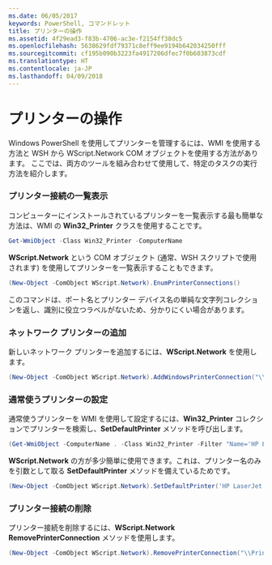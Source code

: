 ```yaml
---
ms.date: 06/05/2017
keywords: PowerShell, コマンドレット
title: プリンターの操作
ms.assetid: 4f29ead3-f83b-4706-ac3e-f2154ff38dc5
ms.openlocfilehash: 5638629fdf79371c8eff9ee9194b642034250fff
ms.sourcegitcommit: cf195b090b3223fa4917206dfec7f0b603873cdf
ms.translationtype: HT
ms.contentlocale: ja-JP
ms.lasthandoff: 04/09/2018
---
```

# <a name="working-with-printers"></a>プリンターの操作

Windows PowerShell を使用してプリンターを管理するには、WMI を使用する方法と WSH から WScript.Network COM オブジェクトを使用する方法があります。 ここでは、両方のツールを組み合わせて使用して、特定のタスクの実行方法を紹介します。

### <a name="listing-printer-connections"></a>プリンター接続の一覧表示

コンピューターにインストールされているプリンターを一覧表示する最も簡単な方法は、WMI の **Win32_Printer** クラスを使用することです。

```powershell
Get-WmiObject -Class Win32_Printer -ComputerName
```

**WScript.Network** という COM オブジェクト (通常、WSH スクリプトで使用されます) を使用してプリンターを一覧表示することもできます。

```powershell
(New-Object -ComObject WScript.Network).EnumPrinterConnections()
```

このコマンドは、ポート名とプリンター デバイス名の単純な文字列コレクションを返し、識別に役立つラベルがないため、分かりにくい場合があります。

### <a name="adding-a-network-printer"></a>ネットワーク プリンターの追加

新しいネットワーク プリンターを追加するには、**WScript.Network** を使用します。

```powershell
(New-Object -ComObject WScript.Network).AddWindowsPrinterConnection("\\Printserver01\Xerox5")
```

### <a name="setting-a-default-printer"></a>通常使うプリンターの設定

通常使うプリンターを WMI を使用して設定するには、**Win32_Printer** コレクションでプリンターを検索し、**SetDefaultPrinter** メソッドを呼び出します。

```powershell
(Get-WmiObject -ComputerName . -Class Win32_Printer -Filter "Name='HP LaserJet 5Si'").SetDefaultPrinter()
```

**WScript.Network** の方が多少簡単に使用できます。これは、プリンター名のみを引数として取る **SetDefaultPrinter** メソッドを備えているためです。

```powershell
(New-Object -ComObject WScript.Network).SetDefaultPrinter('HP LaserJet 5Si')
```

### <a name="removing-a-printer-connection"></a>プリンター接続の削除

プリンター接続を削除するには、**WScript.Network RemovePrinterConnection** メソッドを使用します。

```powershell
(New-Object -ComObject WScript.Network).RemovePrinterConnection("\\Printserver01\Xerox5")
```